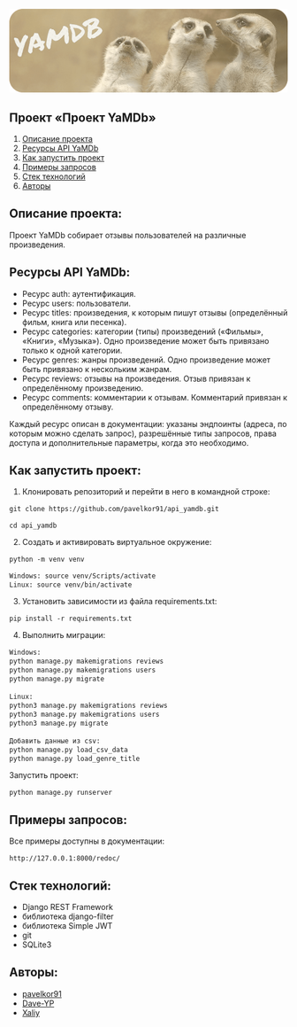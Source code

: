 ![](./api_yamdb/static/logo.png)
## Проект «Проект YaMDb»
1. [Описание проекта](#описание-проекта)
2. [Ресурсы API YaMDb](#ресурсы-api-yamdb)
3. [Как запустить проект](#как-запустить-проект)
4. [Примеры запросов](#примеры-запросов)
5. [Стек технологий](#стек-технологий)
6. [Авторы](#авторы)

## Описание проекта:

Проект YaMDb собирает отзывы пользователей на различные произведения. 

## Ресурсы API YaMDb:

- Ресурс auth: аутентификация.
- Ресурс users: пользователи.
- Ресурс titles: произведения, к которым пишут отзывы (определённый фильм, книга или песенка).
- Ресурс categories: категории (типы) произведений («Фильмы», «Книги», «Музыка»). Одно произведение может быть привязано только к одной категории.
- Ресурс genres: жанры произведений. Одно произведение может быть привязано к нескольким жанрам.
- Ресурс reviews: отзывы на произведения. Отзыв привязан к определённому произведению.
- Ресурс comments: комментарии к отзывам. Комментарий привязан к определённому отзыву.

Каждый ресурс описан в документации: указаны эндпоинты (адреса, по которым можно сделать запрос), разрешённые типы запросов, права доступа и дополнительные параметры, когда это необходимо.

## Как запустить проект:

1. Клонировать репозиторий и перейти в него в командной строке:

```
git clone https://github.com/pavelkor91/api_yamdb.git
```

```
cd api_yamdb
```

2. Cоздать и активировать виртуальное окружение:

```
python -m venv venv
```

```
Windows: source venv/Scripts/activate
Linux: source venv/bin/activate
```

3. Установить зависимости из файла requirements.txt:

```
pip install -r requirements.txt
```

4. Выполнить миграции:

```
Windows:
python manage.py makemigrations reviews
python manage.py makemigrations users
python manage.py migrate

Linux:
python3 manage.py makemigrations reviews
python3 manage.py makemigrations users
python3 manage.py migrate

Добавить данные из csv: 
python manage.py load_csv_data
python manage.py load_genre_title
```

Запустить проект:

```
python manage.py runserver
```
## Примеры запросов:

Все примеры доступны в документации:
```
http://127.0.0.1:8000/redoc/
```
## Стек технологий:
- Django REST Framework
- библиотека django-filter
- библиотека Simple JWT
- git
- SQLite3
## Авторы:

- [pavelkor91](https://github.com/pavelkor91)  
- [Dave-YP](https://github.com/Dave-YP)
- [Xaliy](https://github.com/Xaliy)
